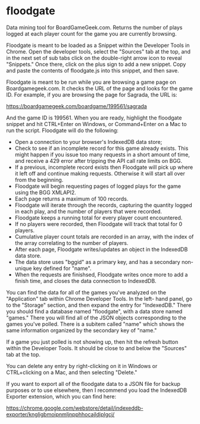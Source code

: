 # floodgate
Data mining tool for BoardGameGeek.com. Returns the number of plays logged at each player count for the game you are currently browsing.

Floodgate is meant to be loaded as a Snippet within the Developer Tools in Chrome. Open the developer tools, 
select the "Sources" tab at the top, and in the next set of sub tabs click on the double-right arrow icon to
reveal "Snippets." Once there, click on the plus sign to add a new snippet. Copy and paste the contents of
floodgate.js into this snippet, and then save.

Floodgate is meant to be run while you are browsing a game page on Boardgamegeek.com. It checks the URL of the
page and looks for the game ID. For example, if you are browsing the page for Sagrada, the URL is:

https://boardgamegeek.com/boardgame/199561/sagrada

And the game ID is 199561. When you are ready, highlight the floodgate snippet and hit CTRL+Enter on Windows,
or Command+Enter on a Mac to run the script. Floodgate will do the following:

- Open a connection to your browser's IndexedDB data store;
- Check to see if an incomplete record for this game already exists. This might happen if you issue too many requests in a short
   amount of time, and receive a 429 error after tripping the API call rate limits on BGG.
- If a previous, incomplete record exists then Floodgate will pick up where it left off and continue making requests. Otherwise
   it will start all over from the beginning.
- Floodgate will begin requesting pages of logged plays for the game using the BGG XMLAPI2.
- Each page returns a maximum of 100 records.
- Floodgate will iterate through the records, capturing the quantity logged in each play, and the number of players
   that were recorded.
- Floodgate keeps a running total for every player count encountered.
- If no players were recorded, then Floodgate will track that total for 0 players.
- Cumulative player count totals are recorded in an array, with the index of the array correlating to the number of players.
- After each page, Floodgate writes/updates an object in the IndexedDB data store.
- The data store uses "bggid" as a primary key, and has a secondary non-unique key defined for "name".
- When the requests are finishsed, Floodgate writes once more to add a finish time, and closes the data connection to IndexedDB.

You can find the data for all of the games you've analyzed on the "Application" tab within Chrome Developer Tools. In the left-
hand panel, go to the "Storage" section, and then expand the entry for "IndexedDB." There you should find a database named
"floodgate", with a data store named "games." There you will find all of the JSON objects corresponding to the games you've
polled. There is a subitem called "name" which shows the same information organized by the secondary key of "name."

If a game you just polled is not showing up, then hit the refresh button within the Developer Tools. It should be close to and 
below the "Sources" tab at the top.

You can delete any entry by right-clicking on it in Windows or CTRL+clicking on a Mac, and then selecting "Delete."

If you want to export all of the floodgate data to a JSON file for backup purposes or to use elsewhere, then I recommend you
load the IndexedDB Exporter extension, which you can find here:

https://chrome.google.com/webstore/detail/indexeddb-exporter/kngligbmoipnmljnpphhocajldjplgcj/
